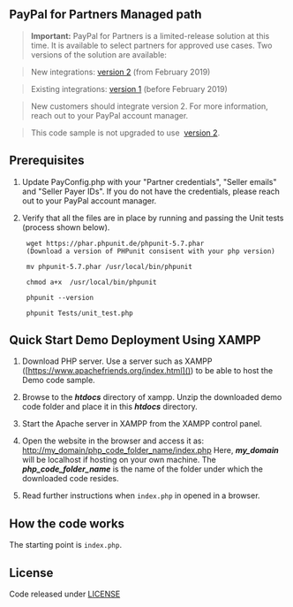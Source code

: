## PayPal for Partners Managed path

> **Important:** PayPal for Partners is a limited-release solution at this time. It is available to select partners for approved use cases. Two versions of the solution are available:

>New integrations: [version 2](https://developer.paypal.com/docs/partners/) (from February 2019)

>Existing integrations: [version 1](https://developer.paypal.com/docs/partners/v1/) (before February 2019)

>New customers should integrate version 2. For more information, reach out to your PayPal account manager.


>This code sample is not upgraded to use  [version 2](https://developer.paypal.com/docs/partners/).


## Prerequisites

1. Update PayConfig.php with your  "Partner credentials", "Seller emails" and  "Seller Payer IDs". If you do not have the credentials, please reach out to your PayPal account manager.

2. Verify that all the files are in place by running  and passing the Unit tests (process shown below).

		wget https://phar.phpunit.de/phpunit-5.7.phar 
		(Download a version of PHPunit consisent with your php version)
		
		mv phpunit-5.7.phar /usr/local/bin/phpunit
		
		chmod a+x  /usr/local/bin/phpunit
		
		phpunit --version 
		
		phpunit Tests/unit_test.php


## Quick Start Demo Deployment Using XAMPP


1. Download PHP server.
Use a server such as XAMPP ([https://www.apachefriends.org/index.html]()) to be able to host the Demo code sample.

2. Browse to the ***htdocs*** directory of xampp. Unzip the downloaded demo code folder and place it in this ***htdocs*** directory.

3. Start the Apache server in XAMPP from the XAMPP control panel.

4. Open the website in the browser and access it as: [http://my_domain/php_code_folder_name/index.php]()
   Here, ***my_domain*** will be localhost if hosting on your own machine.
   The ***php_code_folder_name*** is the name of the folder under which the downloaded code resides.

5. Read further instructions when `index.php` in opened in a browser.

## How the code works


The starting point is `index.php`.

## License
Code released under [LICENSE](LICENSE.md)[]([]())
